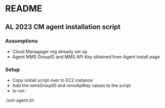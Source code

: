 # README

## AL 2023 CM agent installation script

### Assumptions
* Cloud Managager org already set up
* Agent MMS GroupID and MMS API Key obtained from Agent install page

### Setup
* Copy install script over to EC2 instance
* Add the mmsGroupID and mmsApiKey values to the script
* to run :

./cm-agent.sh

